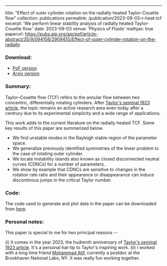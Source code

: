 ---
title: "Effect of outer cylinder rotation on the radially heated Taylor-Couette flow"
collection: publications
permalink: /publication/2023-09-03-r-heat-tcf
excerpt: 'We perform linear stability analysis of radially heated Taylor-Couette flow.'
date: 2023-09-03
venue: 'Physics of Fluids'
mathjax: true
paperurl: https://pubs.aip.org/aip/pof/article-abstract/35/9/094108/2909455/Effect-of-outer-cylinder-rotation-on-the-radially
### Download:
* [PoF version](https://pubs.aip.org/aip/pof/article-abstract/35/9/094108/2909455/Effect-of-outer-cylinder-rotation-on-the-radially)
* [Arxiv version](https://arxiv.org/abs/2303.16415)

### Summary:
Taylor–Couette flow (TCF) refers to the annular flow between two concentric, differentially rotating cylinders. After [Taylor's seminal 1923 article](https://royalsocietypublishing.org/doi/abs/10.1098/rsta.1923.0008), the topic remains an active research area even today after a centrury due to its experimental simplicity and a wide range of applications. 

This work adds to the current literature on the radially heated TCF. Some key results of this paper are summarized below. 
* We find unstable modes in the Rayleigh stable region of the parameter space. 
* We generalize previously identified symmetries of the linear problem to the case of rotating outer cylinder. 
* We locate instability islands also known as closed disconnected neutral curves (CDNCs) for a number of parameters.
* We show by example that CDNCs are sensitive to changes in the rotation rate ratio and their appearance or disappearance can induce discontinous jumps in the critical Taylor number. 

### Code:
The code used to generate and plot data in the paper can be downloaded from [here](https://github.com/PratikAghor/tc_r_heat_aghor_atif_pof_2023). 


### Personal notes:

This paper is special to me for two principal reasons --

(i)  It comes in the year 2023, the hudrenth anniversary of [Taylor's seminal 1923 article](https://royalsocietypublishing.org/doi/abs/10.1098/rsta.1923.0008). It's a personal hat-tip to Taylor's inspiring work.
(ii) I worked with a long time friend [Mohammad Atif](https://scholar.google.com/citations?user=dMnfPA0AAAAJ&hl=en&oi=ao), currently a postdoc at the Brookhaven National Labs, NY. It was really fun working together.
